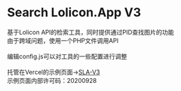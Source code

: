 # Search Lolicon.App V3
基于Lolicon API的检索工具，同时提供通过PID查找图片的功能<br>
由于跨域问题，使用一个PHP文件调用API<br><br>
编辑config.js可以对工具的一些配置进行调整<br><br>
托管在Vercel的示例页面->[SLA-V3](https://sla3.moeloli.cyou/)<br>
示例页面内部许可码：20200928
